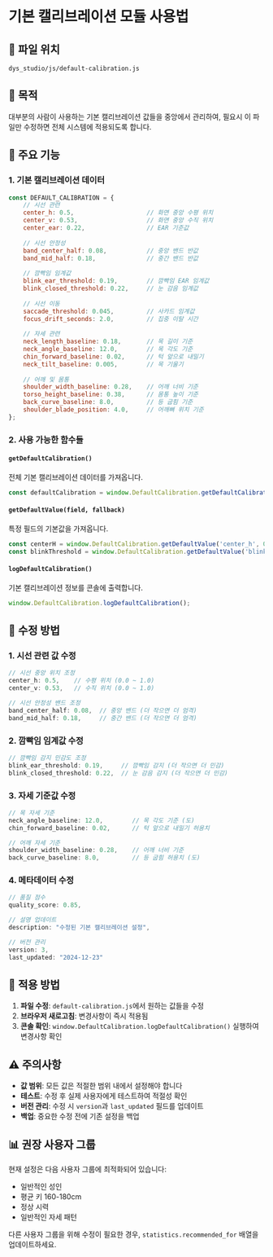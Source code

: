 # 기본 캘리브레이션 모듈 사용법

## 📁 파일 위치
`dys_studio/js/default-calibration.js`

## 🎯 목적
대부분의 사람이 사용하는 기본 캘리브레이션 값들을 중앙에서 관리하여, 필요시 이 파일만 수정하면 전체 시스템에 적용되도록 합니다.

## 🔧 주요 기능

### 1. 기본 캘리브레이션 데이터
```javascript
const DEFAULT_CALIBRATION = {
    // 시선 관련
    center_h: 0.5,                    // 화면 중앙 수평 위치
    center_v: 0.53,                   // 화면 중앙 수직 위치
    center_ear: 0.22,                 // EAR 기준값
    
    // 시선 안정성
    band_center_half: 0.08,           // 중앙 밴드 반값
    band_mid_half: 0.18,              // 중간 밴드 반값
    
    // 깜빡임 임계값
    blink_ear_threshold: 0.19,        // 깜빡임 EAR 임계값
    blink_closed_threshold: 0.22,     // 눈 감음 임계값
    
    // 시선 이동
    saccade_threshold: 0.045,         // 사카드 임계값
    focus_drift_seconds: 2.0,         // 집중 이탈 시간
    
    // 자세 관련
    neck_length_baseline: 0.18,       // 목 길이 기준
    neck_angle_baseline: 12.0,        // 목 각도 기준
    chin_forward_baseline: 0.02,      // 턱 앞으로 내밀기
    neck_tilt_baseline: 0.005,        // 목 기울기
    
    // 어깨 및 몸통
    shoulder_width_baseline: 0.28,    // 어깨 너비 기준
    torso_height_baseline: 0.38,      // 몸통 높이 기준
    back_curve_baseline: 8.0,         // 등 굽힘 기준
    shoulder_blade_position: 4.0,     // 어깨뼈 위치 기준
};
```

### 2. 사용 가능한 함수들

#### `getDefaultCalibration()`
전체 기본 캘리브레이션 데이터를 가져옵니다.
```javascript
const defaultCalibration = window.DefaultCalibration.getDefaultCalibration();
```

#### `getDefaultValue(field, fallback)`
특정 필드의 기본값을 가져옵니다.
```javascript
const centerH = window.DefaultCalibration.getDefaultValue('center_h', 0.5);
const blinkThreshold = window.DefaultCalibration.getDefaultValue('blink_ear_threshold', 0.19);
```

#### `logDefaultCalibration()`
기본 캘리브레이션 정보를 콘솔에 출력합니다.
```javascript
window.DefaultCalibration.logDefaultCalibration();
```

## 📝 수정 방법

### 1. 시선 관련 값 수정
```javascript
// 시선 중앙 위치 조정
center_h: 0.5,    // 수평 위치 (0.0 ~ 1.0)
center_v: 0.53,   // 수직 위치 (0.0 ~ 1.0)

// 시선 안정성 밴드 조정
band_center_half: 0.08,  // 중앙 밴드 (더 작으면 더 엄격)
band_mid_half: 0.18,     // 중간 밴드 (더 작으면 더 엄격)
```

### 2. 깜빡임 임계값 수정
```javascript
// 깜빡임 감지 민감도 조정
blink_ear_threshold: 0.19,     // 깜빡임 감지 (더 작으면 더 민감)
blink_closed_threshold: 0.22,  // 눈 감음 감지 (더 작으면 더 민감)
```

### 3. 자세 기준값 수정
```javascript
// 목 자세 기준
neck_angle_baseline: 12.0,        // 목 각도 기준 (도)
chin_forward_baseline: 0.02,      // 턱 앞으로 내밀기 허용치

// 어깨 자세 기준
shoulder_width_baseline: 0.28,    // 어깨 너비 기준
back_curve_baseline: 8.0,         // 등 굽힘 허용치 (도)
```

### 4. 메타데이터 수정
```javascript
// 품질 점수
quality_score: 0.85,

// 설명 업데이트
description: "수정된 기본 캘리브레이션 설정",

// 버전 관리
version: 3,
last_updated: "2024-12-23"
```

## 🔄 적용 방법

1. **파일 수정**: `default-calibration.js`에서 원하는 값들을 수정
2. **브라우저 새로고침**: 변경사항이 즉시 적용됨
3. **콘솔 확인**: `window.DefaultCalibration.logDefaultCalibration()` 실행하여 변경사항 확인

## ⚠️ 주의사항

- **값 범위**: 모든 값은 적절한 범위 내에서 설정해야 합니다
- **테스트**: 수정 후 실제 사용자에게 테스트하여 적절성 확인
- **버전 관리**: 수정 시 `version`과 `last_updated` 필드를 업데이트
- **백업**: 중요한 수정 전에 기존 설정을 백업

## 📊 권장 사용자 그룹

현재 설정은 다음 사용자 그룹에 최적화되어 있습니다:
- 일반적인 성인
- 평균 키 160-180cm
- 정상 시력
- 일반적인 자세 패턴

다른 사용자 그룹을 위해 수정이 필요한 경우, `statistics.recommended_for` 배열을 업데이트하세요.
